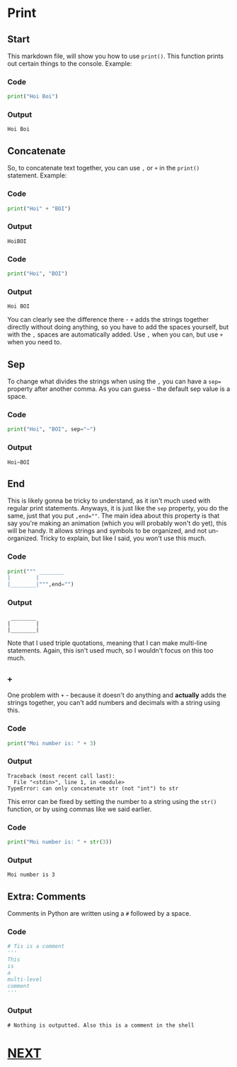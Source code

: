 # Print

## Start

This markdown file, will show you how to use `print()`. This function prints out certain things to the console. Example:

### Code

```python
print("Hoi Boi")
```

### Output

```shell
Hoi Boi
```

## Concatenate

So, to concatenate text together, you can use `,` or `+` in the `print()` statement. Example:

### Code

```python
print("Hoi" + "BOI")
```

### Output

```shell
HoiBOI
```

### Code

```python
print("Hoi", "BOI")
```

### Output

```shell
Hoi BOI
```

You can clearly see the difference there - `+` adds the strings together directly without doing anything, so you have to add the spaces yourself, but with the `,` spaces are automatically added. Use `,` when you can, but use `+` when you need to.

## Sep

To change what divides the strings when using the `,` you can have a `sep=` property after another comma. As you can guess - the default sep value is a space.

### Code

```python
print("Hoi", "BOI", sep="~")
```

### Output

```shell
Hoi~BOI
```

## End

This is likely gonna be tricky to understand, as it isn't much used with regular print statements. Anyways, it is just like the `sep` property, you do the same, just that you put `,end=""`. The main idea about this property is that say you're making an animation (which you will probably won't do yet), this will be handy. It allows strings and symbols to be organized, and not un-organized. Tricky to explain, but like I said, you won't use this much.

### Code
```python
print(""" ________
|        |
|________|""",end="")
```

### Output
```shell
 ________
|        |
|________|
```

Note that I used triple quotations, meaning that I can make multi-line statements. Again, this isn't used much, so I wouldn't focus on this too much.

## `+`

One problem with `+` - because it doesn't do anything and **actually** adds the strings together, you can't add numbers and decimals with a string using this.

### Code

```python
print("Moi number is: " + 3)
```

### Output

```shell
Traceback (most recent call last):
  File "<stdin>", line 1, in <module>
TypeError: can only concatenate str (not "int") to str
```

This error can be fixed by setting the number to a string using the `str()` function, or by using commas like we said earlier.

### Code

```python
print("Moi number is: " + str(3))
```

### Output

```shell
Moi number is 3
```

## Extra: Comments

Comments in Python are written using a `#` followed by a space.

### Code

```python
# Tis is a comment
'''
This
is
a
multi-level
comment
'''
```

### Output

```shell
# Nothing is outputted. Also this is a comment in the shell
```

# [NEXT](2.%20variables.md)
